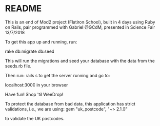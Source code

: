 # README

This is an end of Mod2 project (Flatiron School), built in 4 days using Ruby on Rails, pair programmed with Gabriel @GCdM, presented in Science Fair 13/7/2018

To get this app up and running, run:

rake db:migrate db:seed

This will run the migrations and seed your database with the data from the seeds.rb file.

Then run:
rails s
to get the server running and go to:

localhost:3000  in your browser 

Have fun! Shop 'til WeeDrop!

To protect the database from bad data, this application has strict validations,
i.e., we are using:
 gem "uk_postcode", "~> 2.1.0"

to validate the UK postcodes.
